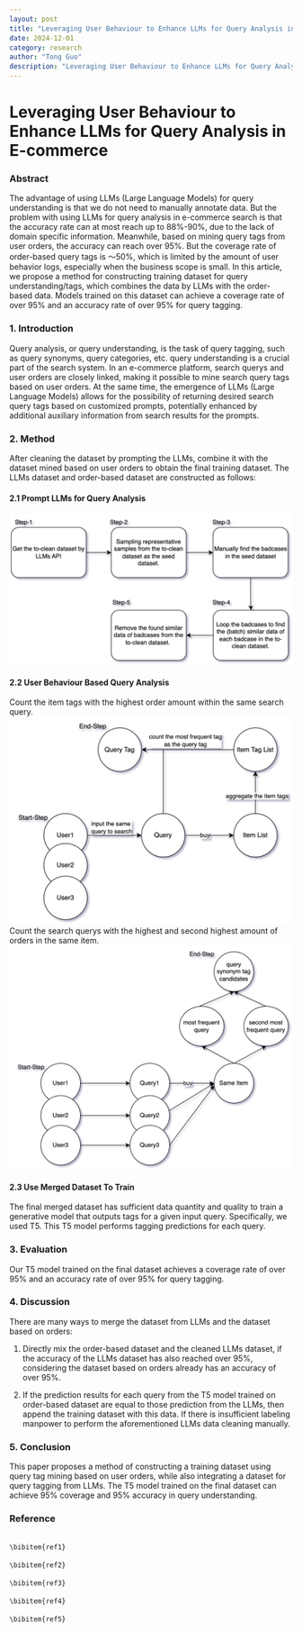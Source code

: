 ```yaml
---
layout: post
title: "Leveraging User Behaviour to Enhance LLMs for Query Analysis in E-commerce"
date: 2024-12-01
category: research
author: "Tong Guo"
description: "Leveraging User Behaviour to Enhance LLMs for Query Analysis in E-commerce"
---
```

# Leveraging User Behaviour to Enhance LLMs for Query Analysis in E-commerce

### Abstract

The advantage of using LLMs (Large Language Models) for query understanding is that we do not need to manually annotate data. But the problem with using LLMs for query analysis in e-commerce search is that the accuracy rate can at most reach up to 88%-90%, due to the lack of domain specific information. Meanwhile, based on mining query tags from user orders, the accuracy can reach over 95%. But the coverage rate of order-based query tags is ～50%, which is limited by the amount of user behavior logs, especially when the business scope is small. In this article, we propose a method for constructing training dataset for query understanding/tags, which combines the data by LLMs with the order-based data. Models trained on this dataset can achieve a coverage rate of over 95% and an accuracy rate of over 95% for query tagging.

### 1. Introduction

Query analysis, or query understanding, is the task of query tagging, such as query synonyms, query categories, etc. query understanding is a crucial part of the search system.
In an e-commerce platform, search querys and user orders are closely linked, making it possible to mine search query tags based on user orders.
At the same time, the emergence of LLMs (Large Language Models) allows for the possibility of returning desired search query tags based on customized prompts, potentially enhanced by additional auxiliary information from search results for the prompts.

### 2. Method
After cleaning the dataset by prompting the LLMs, combine it with the dataset mined based on user orders to obtain the final training dataset. The LLMs dataset and order-based dataset are constructed as follows:

#### 2.1 Prompt LLMs for Query Analysis
![fig1](/assets/png/self-eval-drop/fig1.png)
#### 2.2 User Behaviour Based Query Analysis
Count the item tags with the highest order amount within the same search query.
![fig1](/assets/png/user-order-enhance-llm/fig1.png)
Count the search querys with the highest and second highest amount of orders in the same item.
![fig2](/assets/png/user-order-enhance-llm/fig2.png)
#### 2.3 Use Merged Dataset To Train 
The final merged dataset has sufficient data quantity and quality to train a generative model that outputs tags for a given input query. Specifically, we used T5. This T5 model performs tagging predictions for each query.

### 3. Evaluation

Our T5 model trained on the final dataset achieves a coverage rate of over 95% and an accuracy rate of over 95% for query tagging.

### 4. Discussion

There are many ways to merge the dataset from LLMs and the dataset based on orders:

1) Directly mix the order-based dataset and the cleaned LLMs dataset, if the accuracy of the LLMs dataset has also reached over 95%, considering the dataset based on orders already has an accuracy of over 95%.

2) If the prediction results for each query from the T5 model trained on order-based dataset are equal to those prediction from the LLMs, then append the training dataset with this data. If there is insufficient labeling manpower to perform the aforementioned LLMs data cleaning manually.


### 5. Conclusion
This paper proposes a method of constructing a training dataset using query tag mining based on user orders, while also integrating a dataset for query tagging from LLMs. The T5 model trained on the final dataset can achieve 95% coverage and 95% accuracy in query understanding.

### Reference
```

\bibitem{ref1}

\bibitem{ref2}

\bibitem{ref3}

\bibitem{ref4}

\bibitem{ref5}

```
